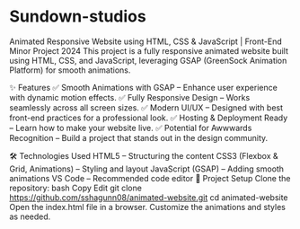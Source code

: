 # Sundown-studios
Animated Responsive Website using HTML, CSS & JavaScript | Front-End Minor Project 2024
This project is a fully responsive animated website built using HTML, CSS, and JavaScript, leveraging GSAP (GreenSock Animation Platform) for smooth animations. 

✨ Features
✅ Smooth Animations with GSAP – Enhance user experience with dynamic motion effects.
✅ Fully Responsive Design – Works seamlessly across all screen sizes.
✅ Modern UI/UX – Designed with best front-end practices for a professional look.
✅ Hosting & Deployment Ready – Learn how to make your website live.
✅ Potential for Awwwards Recognition – Build a project that stands out in the design community.

🛠️ Technologies Used
HTML5 – Structuring the content
CSS3 (Flexbox & Grid, Animations) – Styling and layout
JavaScript (GSAP) – Adding smooth animations
VS Code – Recommended code editor
📂 Project Setup
Clone the repository:
bash
Copy
Edit
git clone https://github.com/sshagunn08/animated-website.git
cd animated-website
Open the index.html file in a browser.
Customize the animations and styles as needed.

